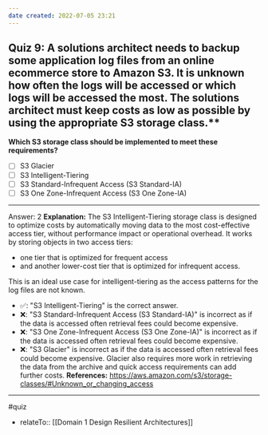 ```yaml
---
date created: 2022-07-05 23:21
---
```


## Quiz 9: A solutions architect needs to backup some application log files from an online ecommerce store to Amazon S3. It is unknown how often the logs will be accessed or which logs will be accessed the most. The solutions architect must keep costs as low as possible by using the appropriate S3 storage class.**

**Which S3 storage class should be implemented to meet these requirements?**

- [ ] S3 Glacier
- [ ] S3 Intelligent-Tiering
- [ ] S3 Standard-Infrequent Access (S3 Standard-IA)
- [ ] S3 One Zone-Infrequent Access (S3 One Zone-IA)

---

Answer: 2
**Explanation:**
The S3 Intelligent-Tiering storage class is designed to optimize costs by automatically moving data to the most cost-effective access tier, without performance impact or operational overhead.
It works by storing objects in two access tiers:

- one tier that is optimized for frequent access
- and another lower-cost tier that is optimized for infrequent access.

This is an ideal use case for intelligent-tiering as the access patterns for the log files are not known.

- ✅: "S3 Intelligent-Tiering" is the correct answer.
- ❌: "S3 Standard-Infrequent Access (S3 Standard-IA)" is incorrect as if the data is accessed often retrieval fees could become expensive.
- ❌: "S3 One Zone-Infrequent Access (S3 One Zone-IA)" is incorrect as if the data is accessed often retrieval fees could become expensive.
- ❌: "S3 Glacier" is incorrect as if the data is accessed often retrieval fees could become expensive. Glacier also requires more work in retrieving the data from the archive and quick access requirements can add further costs.
  **References:**
  <https://aws.amazon.com/s3/storage-classes/#Unknown_or_changing_access>



----
#quiz 
- relateTo:: [[Domain 1 Design Resilient Architectures]]